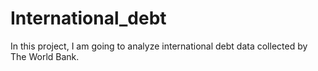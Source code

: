# International_debt
In this project, I am going to analyze international debt data collected by The World Bank.
